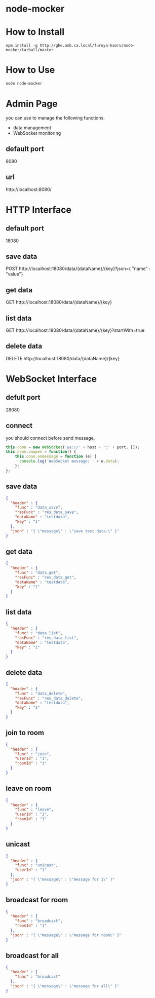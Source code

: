 node-mocker
===========

# How to Install
```
npm install -g http://ghe.amb.ca.local/furuya-kaoru/node-mocker/tarball/master
```

# How to Use
```sh
node node-mocker
```
# Admin Page
you can use to manage the following functions.
 - data management
 - WebSocket monitoring

## default port
8080

## url
http://localhost:8080/

# HTTP Interface
## default port
18080

## save data
POST http://localhost:18080/data/{dataName}/{key}?json={ \"name\" : \"value\"}

## get data
GET http://localhost:18080/data/{dataName}/{key}

## list data
GET http://localhost:18080/data/{dataName}/{key}?startWith=true

## delete data
DELETE http://localhost:18080/data/{dataName}/{key}

# WebSocket Interface
## defult port
28080

## connect
you should connect before send message.
```js
this.conn = new WebSocket('ws://' + host + ':' + port, []);
this.conn.onopen = function() {
    this.conn.onmessage = function (e) {
      console.log('WebSocket message: ' + e.data);
    };
};
```

## save data
```json
{ 
  "header" : {
    "func" : "data_save",
    "resFunc" : "res_data_save",
    "dataName" : "testdata",
    "key" : "1"
  },
  "json" : "{ \"message\" : \"save test data.\" }"
}
```

## get data
```json
{ 
  "header" : {
    "func" : "data_get",
    "resFunc" : "res_data_get",
    "dataName" : "testdata",
    "key" : "1"
  }
}
```

## list data
```json
{ 
  "header" : {
    "func" : "data_list",
    "resFunc" : "res_data_list",
    "dataName" : "testdata",
    "key" : "1"
  }
}
```

## delete data
```json
{ 
  "header" : {
    "func" : "data_delete",
    "resFunc" : "res_data_delete",
    "dataName" : "testdata",
    "key" : "1"
  }
}
```

## join to room
```json
{ 
  "header" : {
    "func" : "join",
    "userId" : "1",
    "roomId" : "1"
  }
}
```

## leave on room
```json
{ 
  "header" : {
    "func" : "leave",
    "userId" : "1",
    "roomId" : "1"
  }
}
```

## unicast
```json
{ 
  "header" : {
    "func" : "unicast",
    "userId" : "1"
  },
  "json" : "{ \"message\" : \"message for 1\" }"
}
```

## broadcast for room
```json
{ 
  "header" : {
    "func" : "broadcast",
    "roomId" : "1"
  },
  "json" : "{ \"message\" : \"message for room\" }"
}
```

## broadcast for all
```json
{ 
  "header" : {
    "func" : "broadcast"
  },
  "json" : "{ \"message\" : \"message for all\" }"
}
```

